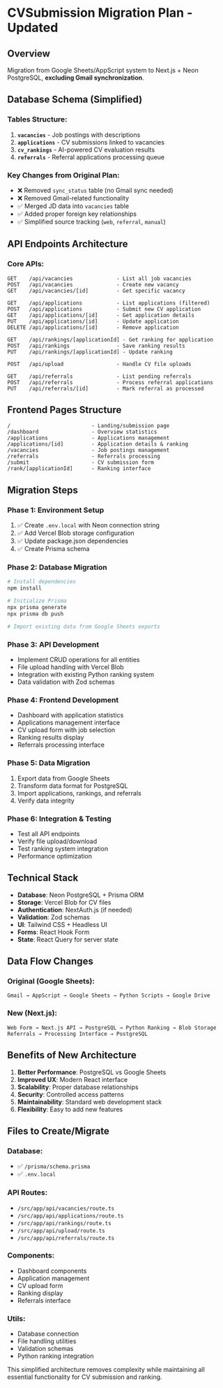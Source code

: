 # CVSubmission Migration Plan - Updated

## Overview
Migration from Google Sheets/AppScript system to Next.js + Neon PostgreSQL, **excluding Gmail synchronization**.

## Database Schema (Simplified)

### Tables Structure:

1. **`vacancies`** - Job postings with descriptions
2. **`applications`** - CV submissions linked to vacancies
3. **`cv_rankings`** - AI-powered CV evaluation results
4. **`referrals`** - Referral applications processing queue

### Key Changes from Original Plan:
- ❌ Removed `sync_status` table (no Gmail sync needed)
- ❌ Removed Gmail-related functionality
- ✅ Merged JD data into `vacancies` table
- ✅ Added proper foreign key relationships
- ✅ Simplified source tracking (`web`, `referral`, `manual`)

## API Endpoints Architecture

### Core APIs:
```
GET    /api/vacancies              - List all job vacancies
POST   /api/vacancies              - Create new vacancy
GET    /api/vacancies/[id]         - Get specific vacancy

GET    /api/applications           - List applications (filtered)
POST   /api/applications           - Submit new CV application
GET    /api/applications/[id]      - Get application details
PUT    /api/applications/[id]      - Update application
DELETE /api/applications/[id]      - Remove application

GET    /api/rankings/[applicationId] - Get ranking for application
POST   /api/rankings               - Save ranking results
PUT    /api/rankings/[applicationId] - Update ranking

POST   /api/upload                 - Handle CV file uploads

GET    /api/referrals              - List pending referrals
POST   /api/referrals              - Process referral applications
PUT    /api/referrals/[id]         - Mark referral as processed
```

## Frontend Pages Structure

```
/                          - Landing/submission page
/dashboard                 - Overview statistics
/applications              - Applications management
/applications/[id]         - Application details & ranking
/vacancies                 - Job postings management
/referrals                 - Referrals processing
/submit                    - CV submission form
/rank/[applicationId]      - Ranking interface
```

## Migration Steps

### Phase 1: Environment Setup
1. ✅ Create `.env.local` with Neon connection string
2. ✅ Add Vercel Blob storage configuration
3. ✅ Update package.json dependencies
4. ✅ Create Prisma schema

### Phase 2: Database Migration
```bash
# Install dependencies
npm install

# Initialize Prisma
npx prisma generate
npx prisma db push

# Import existing data from Google Sheets exports
```

### Phase 3: API Development
- Implement CRUD operations for all entities
- File upload handling with Vercel Blob
- Integration with existing Python ranking system
- Data validation with Zod schemas

### Phase 4: Frontend Development  
- Dashboard with application statistics
- Applications management interface
- CV upload form with job selection
- Ranking results display
- Referrals processing interface

### Phase 5: Data Migration
1. Export data from Google Sheets
2. Transform data format for PostgreSQL
3. Import applications, rankings, and referrals
4. Verify data integrity

### Phase 6: Integration & Testing
- Test all API endpoints
- Verify file upload/download
- Test ranking system integration
- Performance optimization

## Technical Stack

- **Database**: Neon PostgreSQL + Prisma ORM  
- **Storage**: Vercel Blob for CV files
- **Authentication**: NextAuth.js (if needed)
- **Validation**: Zod schemas
- **UI**: Tailwind CSS + Headless UI
- **Forms**: React Hook Form
- **State**: React Query for server state

## Data Flow Changes

### Original (Google Sheets):
```
Gmail → AppScript → Google Sheets → Python Scripts → Google Drive
```

### New (Next.js):
```
Web Form → Next.js API → PostgreSQL → Python Ranking → Blob Storage
Referrals → Processing Interface → PostgreSQL
```

## Benefits of New Architecture

1. **Better Performance**: PostgreSQL vs Google Sheets
2. **Improved UX**: Modern React interface
3. **Scalability**: Proper database relationships
4. **Security**: Controlled access patterns
5. **Maintainability**: Standard web development stack
6. **Flexibility**: Easy to add new features

## Files to Create/Migrate

### Database:
- ✅ `/prisma/schema.prisma`
- ✅ `.env.local`

### API Routes:
- `/src/app/api/vacancies/route.ts`
- `/src/app/api/applications/route.ts`
- `/src/app/api/rankings/route.ts`
- `/src/app/api/upload/route.ts`
- `/src/app/api/referrals/route.ts`

### Components:
- Dashboard components
- Application management
- CV upload form
- Ranking display
- Referrals interface

### Utils:
- Database connection
- File handling utilities
- Validation schemas
- Python ranking integration

This simplified architecture removes complexity while maintaining all essential functionality for CV submission and ranking.